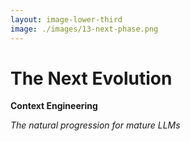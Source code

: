 ```yaml
---
layout: image-lower-third
image: ./images/13-next-phase.png
---
```


# The Next Evolution

**Context Engineering**

*The natural progression for mature LLMs*

<!--
**Speaker Notes:**

This rocket launch perfectly represents where we're heading - the next phase of our evolution in working with AI systems.

Just like a rocket has multiple stages, each designed for a specific phase of the journey, our approaches to AI have evolved through distinct phases. We've had the mega-prompt stage, the agent workflow stage, and now we're launching into something entirely new.

Context Engineering represents this next stage - where we move beyond managing agents and workflows to enabling true intelligent collaboration. It's not about controlling every step or orchestrating complex agent interactions. It's about providing the right context and trusting the system's maturity to work intelligently within those boundaries.

So what's the next evolution? Context Engineering. This isn't about replacing the previous approaches - it's about recognizing that mature LLMs are ready for a fundamentally different kind of collaboration.

Just like we adjust our parenting style as children mature, we need to adjust how we work with LLMs as they become more capable.

This is the stage separation moment - where we leave behind the complexity of the previous approaches and enter a new phase of simplicity and effectiveness.
-->
